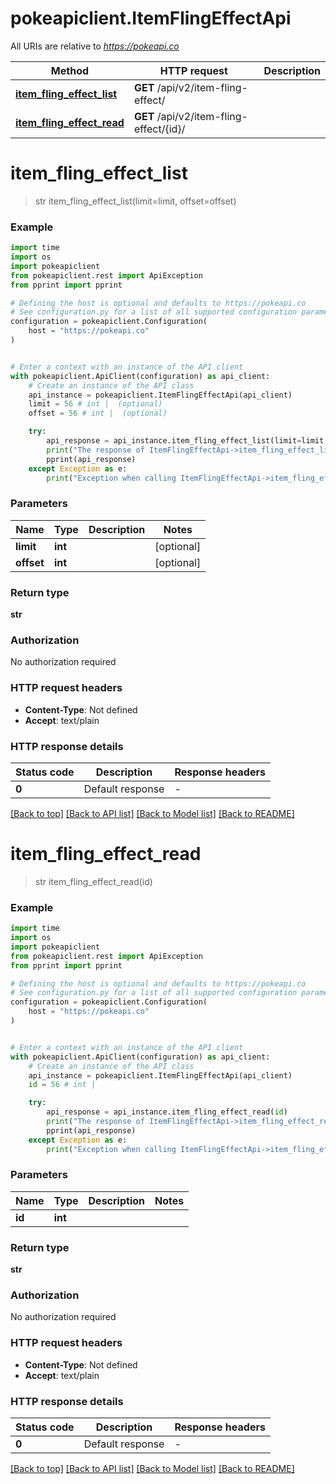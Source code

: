 # pokeapiclient.ItemFlingEffectApi

All URIs are relative to *https://pokeapi.co*

Method | HTTP request | Description
------------- | ------------- | -------------
[**item_fling_effect_list**](ItemFlingEffectApi.md#item_fling_effect_list) | **GET** /api/v2/item-fling-effect/ | 
[**item_fling_effect_read**](ItemFlingEffectApi.md#item_fling_effect_read) | **GET** /api/v2/item-fling-effect/{id}/ | 


# **item_fling_effect_list**
> str item_fling_effect_list(limit=limit, offset=offset)



### Example


```python
import time
import os
import pokeapiclient
from pokeapiclient.rest import ApiException
from pprint import pprint

# Defining the host is optional and defaults to https://pokeapi.co
# See configuration.py for a list of all supported configuration parameters.
configuration = pokeapiclient.Configuration(
    host = "https://pokeapi.co"
)


# Enter a context with an instance of the API client
with pokeapiclient.ApiClient(configuration) as api_client:
    # Create an instance of the API class
    api_instance = pokeapiclient.ItemFlingEffectApi(api_client)
    limit = 56 # int |  (optional)
    offset = 56 # int |  (optional)

    try:
        api_response = api_instance.item_fling_effect_list(limit=limit, offset=offset)
        print("The response of ItemFlingEffectApi->item_fling_effect_list:\n")
        pprint(api_response)
    except Exception as e:
        print("Exception when calling ItemFlingEffectApi->item_fling_effect_list: %s\n" % e)
```



### Parameters


Name | Type | Description  | Notes
------------- | ------------- | ------------- | -------------
 **limit** | **int**|  | [optional] 
 **offset** | **int**|  | [optional] 

### Return type

**str**

### Authorization

No authorization required

### HTTP request headers

 - **Content-Type**: Not defined
 - **Accept**: text/plain

### HTTP response details

| Status code | Description | Response headers |
|-------------|-------------|------------------|
**0** | Default response |  -  |

[[Back to top]](#) [[Back to API list]](../README.md#documentation-for-api-endpoints) [[Back to Model list]](../README.md#documentation-for-models) [[Back to README]](../README.md)

# **item_fling_effect_read**
> str item_fling_effect_read(id)



### Example


```python
import time
import os
import pokeapiclient
from pokeapiclient.rest import ApiException
from pprint import pprint

# Defining the host is optional and defaults to https://pokeapi.co
# See configuration.py for a list of all supported configuration parameters.
configuration = pokeapiclient.Configuration(
    host = "https://pokeapi.co"
)


# Enter a context with an instance of the API client
with pokeapiclient.ApiClient(configuration) as api_client:
    # Create an instance of the API class
    api_instance = pokeapiclient.ItemFlingEffectApi(api_client)
    id = 56 # int | 

    try:
        api_response = api_instance.item_fling_effect_read(id)
        print("The response of ItemFlingEffectApi->item_fling_effect_read:\n")
        pprint(api_response)
    except Exception as e:
        print("Exception when calling ItemFlingEffectApi->item_fling_effect_read: %s\n" % e)
```



### Parameters


Name | Type | Description  | Notes
------------- | ------------- | ------------- | -------------
 **id** | **int**|  | 

### Return type

**str**

### Authorization

No authorization required

### HTTP request headers

 - **Content-Type**: Not defined
 - **Accept**: text/plain

### HTTP response details

| Status code | Description | Response headers |
|-------------|-------------|------------------|
**0** | Default response |  -  |

[[Back to top]](#) [[Back to API list]](../README.md#documentation-for-api-endpoints) [[Back to Model list]](../README.md#documentation-for-models) [[Back to README]](../README.md)

